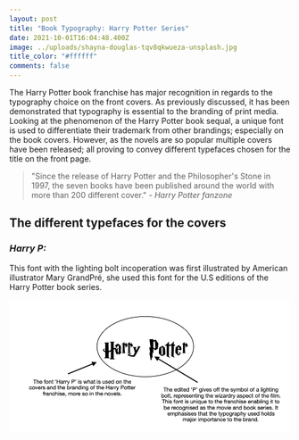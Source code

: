```yaml
---
layout: post
title: "Book Typography: Harry Potter Series"
date: 2021-10-01T16:04:48.400Z
image: ../uploads/shayna-douglas-tqv8qkwueza-unsplash.jpg
title_color: "#ffffff"
comments: false
---
```

The Harry Potter book franchise has major recognition in regards to the typography choice on the front covers. As previously discussed, it has been demonstrated that typography is essential to the branding of print media. Looking at the phenomenon of the Harry Potter book sequal, a unique font is used to differentiate their trademark from other brandings; especially on the book covers. However, as the novels are so popular multiple covers have been released; all proving to convey different typefaces chosen for the title on the front page. 

> "Since the release of Harry Potter and the Philosopher's Stone in 1997, the seven books have been published around the world with more than 200 different cover." *\- Harry Potter fanzone*

## The different typefaces for the covers

### ***Harry P:***

This font with the lighting bolt incoperation was first illustrated by American illustrator Mary GrandPré, she used this font for the U.S editions of the Harry Potter book series. 

![](../uploads/screenshot-2021-10-03-at-18.36.20.png)